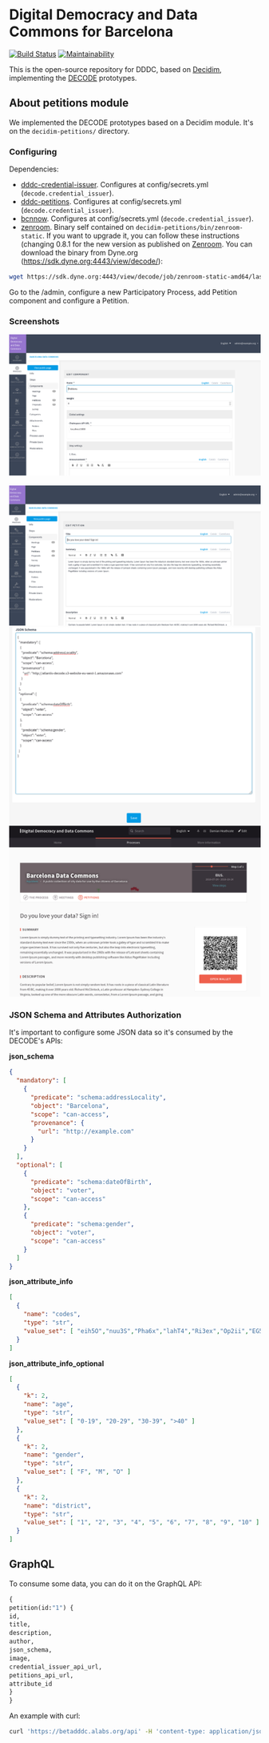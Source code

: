 # Digital Democracy and Data Commons for Barcelona
[![Build Status](https://img.shields.io/circleci/project/github/alabs/decidim-module-petitions/master.svg)](https://circleci.com/gh/alabs/decidim-module-petitions)
[![Maintainability](https://img.shields.io/codeclimate/maintainability/alabs/decidim-module-petitions.svg)](https://codeclimate.com/github/alabs/decidim-module-petitions/maintainability)

This is the open-source repository for DDDC, based on [Decidim](https://github.com/decidim/decidim),
implementing the [DECODE](https://decodeproject.eu/) prototypes.

## About petitions module

We implemented the DECODE prototypes based on a Decidim module. It's on the `decidim-petitions/` directory.

### Configuring

Dependencies:

* [dddc-credential-issuer](https://github.com/DECODEproject/dddc-credential-issuer). Configures at config/secrets.yml (`decode.credential_issuer`).
* [dddc-petitions](https://github.com/DECODEproject/dddc-petition-api). Configures at config/secrets.yml (`decode.credential_issuer`).
* [bcnnow](https://github.com/DECODEproject/bcnnow). Configures at config/secrets.yml (`decode.credential_issuer`).
* [zenroom](https://github.com/DECODEproject/zenroom). Binary self contained on `decidim-petitions/bin/zenroom-static`. If you want to upgrade it, you can follow these instructions (changing 0.8.1 for the new version as published on [Zenroom](https://github.com/DECODEproject/zenroom). You can download the binary from Dyne.org (https://sdk.dyne.org:4443/view/decode/):

```bash
wget https://sdk.dyne.org:4443/view/decode/job/zenroom-static-amd64/lastSuccessfulBuild/artifact/src/zenroom-static -O decidim-petitions/bin/zenroom-static
```

Go to the /admin, configure a new Participatory Process, add Petition component and configure a Petition.

### Screenshots

![](docs/decode-petitions-01.png)
![](docs/decode-petitions-02.png)
![](docs/decode-petitions-03.png)
![](docs/decode-petitions-04.png)
![](docs/decode-petitions-05.png)

### JSON Schema and Attributes Authorization

It's important to configure some JSON data so it's consumed by the DECODE's APIs:

**json_schema**

```json
{
  "mandatory": [
    {
      "predicate": "schema:addressLocality",
      "object": "Barcelona",
      "scope": "can-access",
      "provenance": {
        "url": "http://example.com"
      }
    }
  ],
  "optional": [
    {
      "predicate": "schema:dateOfBirth",
      "object": "voter",
      "scope": "can-access"
    },
    {
      "predicate": "schema:gender",
      "object": "voter",
      "scope": "can-access"
    }
  ]
}
```

**json_attribute_info**

```json
[
  {
    "name": "codes",
    "type": "str",
    "value_set": [ "eih5O","nuu3S","Pha6x","lahT4","Ri3ex","Op2ii","EG5th","ca5Ca","TuSh1","ut0iY","Eing8","Iep1H","yei2A","ahf3I","Oaf8f","nai1H","aib5V","ohH5v","eim2E","Nah5l","ooh5C","Uqu3u","Or2ei","aF9fa","ooc8W" ]
  }
]
```

**json_attribute_info_optional**

```json
[
  {
    "k": 2,
    "name": "age",
    "type": "str",
    "value_set": [ "0-19", "20-29", "30-39", ">40" ]
  },
  {
    "k": 2,
    "name": "gender",
    "type": "str",
    "value_set": [ "F", "M", "O" ]
  },
  {
    "k": 2,
    "name": "district",
    "type": "str",
    "value_set": [ "1", "2", "3", "4", "5", "6", "7", "8", "9", "10" ]
  }
]
```

## GraphQL

To consume some data, you can do it on the GraphQL API:

```graphql
{
petition(id:"1") {
id,
title,
description,
author,
json_schema,
image,
credential_issuer_api_url,
petitions_api_url,
attribute_id
}
}
```

An example with curl:

```bash
curl 'https://betadddc.alabs.org/api' -H 'content-type: application/json'  --data '{"query":"{ petition(id:\"1\") { id, title, description, author, json_schema, image, credential_issuer_api_url, petitions_api_url, attribute_id } }"}'
```
